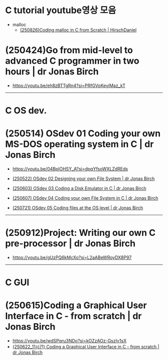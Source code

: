 # C tutorial youtube영상 모음
- malloc
  - [(250826)Coding malloc in C from Scratch | HirschDaniel](https://youtu.be/_HLAWI84aFA?si=8Vnou5W3Cc_shQrl)

# (250424)Go from mid-level to advanced C programmer in two hours | dr Jonas Birch
- https://youtu.be/eh8zBTTgRn4?si=PRfGVoKeyiMaz_kT

<hr />

# C OS dev.

# (250514) OSdev 01 Coding your own MS-DOS operating system in C | dr Jonas Birch
- https://youtu.be/04BplOHSY_A?si=dpqYfsoWXLZdREds

- [(250522) OSdev 02 Designing your own File System | dr Jonas Birch](https://youtu.be/39IBvSZq6ho?si=U6wY0Vce5pflYV5f)
- [(250603) OSdev 03 Coding a Disk Emulator in C | dr Jonas Birch](https://youtu.be/CQxqx5Xi3eE?si=4K1lOvAH3R0pexpk)
- [(250607) OSdev 04 Coding your own File System in C | dr Jonas Birch](https://youtu.be/d8flm9qT5O0?si=3lM2th-VsVRGuFW8)
- [(250721) OSdev 05 Coding files at the OS level | dr Jonas Birch](https://youtu.be/ZJw3YAWfk5g?si=3J2puF9Nq4ef2ZMy)

<hr />

# (250912)Project: Writing our own C pre-processor | dr Jonas Birch
- https://youtu.be/gUzPQ6kMcXo?si=L2aABeWRoyDX8P97

<hr />

# C GUI

# (250615)Coding a Graphical User Interface in C - from scratch | dr Jonas Birch
- https://youtu.be/wdSPqru3NDo?si=kOZzAOz-GszIy1sX
- [(250622_11시간) Coding a Graphical User Interface in C - from scratch | dr Jonas Birch](https://youtu.be/Z6BWRcfnivo?si=c-VXQ9t4HSeR1EhS)
